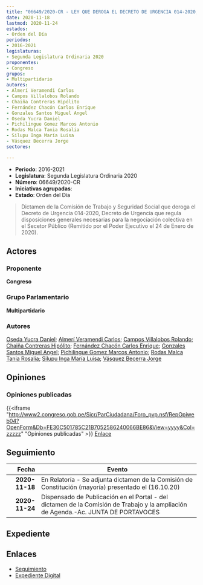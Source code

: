 ```yaml
---
title: "06649/2020-CR - LEY QUE DEROGA EL DECRETO DE URGENCIA 014-2020, DECRETO DE URGENCIA QUE REGULA DISPOSICIONES GENERALES NECESARIAS PARA LA NEGOCIACIÓN COLECTIVA EN EL SECTOR PÚBLICO"
date: 2020-11-18
lastmod: 2020-11-24
estados:
- Orden del Día
periodos:
- 2016-2021
legislaturas:
- Segunda Legislatura Ordinaria 2020
proponentes:
- Congreso
grupos:
- Multipartidario
autores:
- Almerí Veramendi Carlos
- Campos Villalobos Rolando
- Chaiña Contreras Hipólito
- Fernández Chacón Carlos Enrique
- Gonzales Santos Miguel Angel
- Oseda Yucra Daniel
- Pichilingue Gomez Marcos Antonio
- Rodas Malca Tania Rosalia
- Silupu Inga María Luisa
- Vásquez Becerra Jorge
sectores:

---
```

- **Periodo**: 2016-2021
- **Legislatura**: Segunda Legislatura Ordinaria 2020
- **Número**: 06649/2020-CR
- **Iniciativas agrupadas**: 
- **Estado**: Orden del Día

> Dictamen de la Comisión de Trabajo y Seguridad Social que deroga el Decreto de Urgencia 014-2020, Decreto de Urgencia que regula disposiciones generales necesarias para la negociación colectiva en el Secetor Público (Remitido por el Poder Ejecutivo el 24 de Enero de 2020).


## Actores

### Proponente

**Congreso**

### Grupo Parlamentario

**Multipartidario**

### Autores

[Oseda Yucra Daniel](mailto:mailto:doseday@congreso.gob.pe); [Almerí Veramendi Carlos](mailto:mailto:calmeri@congreso.gob.pe); [Campos Villalobos Rolando](mailto:mailto:r_campos@congreso.gob.pe); [Chaiña Contreras Hipólito](mailto:mailto:hchaina@congreso.gob.pe); [Fernández Chacón Carlos Enrique](mailto:mailto:cfernandezch@congreso.gob.pe); [Gonzales Santos Miguel Angel](mailto:mailto:mgonzaless@congreso.gob.pe); [Pichilingue Gomez Marcos Antonio](mailto:mailto:mpichilingue@congreso.gob.pe); [Rodas Malca Tania Rosalia](mailto:mailto:trodas@congreso.gob.pe); [Silupu Inga María Luisa](mailto:mailto:msilupu@congreso.gob.pe); [Vásquez Becerra Jorge](mailto:mailto:jvasquezb@congreso.gob.pe)

## Opiniones

### Opiniones publicadas

{{<iframe "http://www2.congreso.gob.pe/Sicr/ParCiudadana/Foro_pvp.nsf/RepOpiweb04?OpenForm&Db=FE30C501785C21B7052586240066BE86&View=yyyy&Col=zzzzz" "Opiniones publicadas" >}}
[Enlace](http://www2.congreso.gob.pe/Sicr/ParCiudadana/Foro_pvp.nsf/RepOpiweb04?OpenForm&Db=FE30C501785C21B7052586240066BE86&View=yyyy&Col=zzzzz)


## Seguimiento

| Fecha | Evento |
|------:|--------|
| **2020-11-18** | En Relatoría - Se adjunta dictamen de la Comisión de Constitución (mayoría) presentado el (16.10.20) |
| **2020-11-24** | Dispensado de Publicación en el Portal - del dictamen de la Comisión de Trabajo y la ampliación de Agenda.-Ac. JUNTA DE PORTAVOCES |

## Expediente

## Enlaces

- [Seguimiento](http://www2.congreso.gob.pe/Sicr/TraDocEstProc/CLProLey2016.nsf/f7fff46988ca05b1052578e100829cc7/ac8d4254d8eeedf305258624006cc9d5?OpenDocument)
- [Expediente Digital](http://www2.congreso.gob.pe/Sicr/TraDocEstProc/Expvirt_2011.nsf/visbusqptramdoc1621/06649?opendocument)

